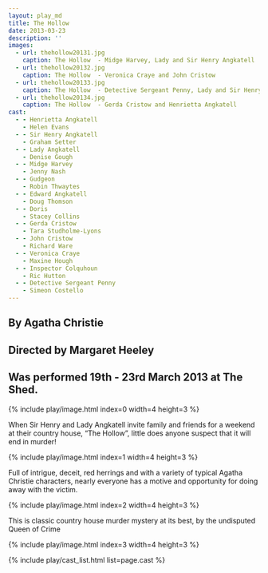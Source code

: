 ```yaml
---
layout: play_md
title: The Hollow
date: 2013-03-23
description: ''
images:
  - url: thehollow20131.jpg
    caption: The Hollow  - Midge Harvey, Lady and Sir Henry Angkatell
  - url: thehollow20132.jpg
    caption: The Hollow  - Veronica Craye and John Cristow
  - url: thehollow20133.jpg
    caption: The Hollow  - Detective Sergeant Penny, Lady and Sir Henry Angatell, and Inspector Colquhoun
  - url: thehollow20134.jpg
    caption: The Hollow  - Gerda Cristow and Henrietta Angkatell
cast:
  - - Henrietta Angkatell
    - Helen Evans
  - - Sir Henry Angkatell
    - Graham Setter
  - - Lady Angkatell
    - Denise Gough
  - - Midge Harvey
    - Jenny Nash
  - - Gudgeon
    - Robin Thwaytes
  - - Edward Angkatell
    - Doug Thomson
  - - Doris
    - Stacey Collins
  - - Gerda Cristow
    - Tara Studholme-Lyons
  - - John Cristow
    - Richard Ware
  - - Veronica Craye
    - Maxine Hough
  - - Inspector Colquhoun
    - Ric Hutton
  - - Detective Sergeant Penny
    - Simeon Costello
---
```


## By Agatha Christie

## Directed by Margaret Heeley

## Was performed 19th - 23rd March 2013 at The Shed.

{% include play/image.html index=0 width=4 height=3 %}

When Sir Henry and Lady Angkatell invite family and friends for a weekend at their country house, “The Hollow”, little does anyone suspect that it will end in murder!

{% include play/image.html index=1 width=4 height=3 %}

Full of intrigue, deceit, red herrings and with a variety of typical Agatha Christie characters,  nearly everyone has a motive and opportunity for doing away with the victim.

{% include play/image.html index=2 width=4 height=3 %}

This is classic country house murder mystery at its best, by the undisputed Queen of Crime

{% include play/image.html index=3 width=4 height=3 %}

{% include play/cast_list.html list=page.cast %}
